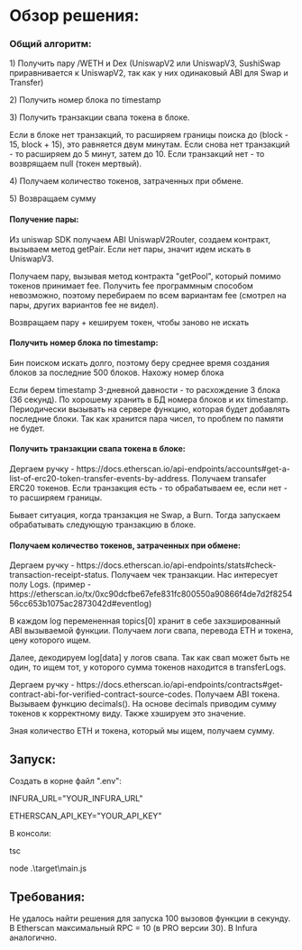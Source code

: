 <h1>Обзор решения:</h1>

<h3>Общий алгоритм:</h3>
<p>1) Получить пару <TOKEN_NAME>/WETH и Dex (UniswapV2 или UniswapV3, SushiSwap приравнивается к UniswapV2, так как у них одинаковый ABI для Swap и Transfer)</p>
<p>2) Получить номер блока по timestamp</p>
<p>3) Получить транзакции свапа токена в блоке.</p>
    Если в блоке нет транзакций, то расширяем границы поиска до (block - 15, block + 15), это равняется двум минутам. 
    Если снова нет транзакций - то расширяем до 5 минут, затем до 10. Если транзакций нет - то возврящаем null (токен мертвый).
<p>4) Получаем количество токенов, затраченных при обмене.</p>
<p>5) Возвращаем сумму</p>

<h4>Получение пары:</h4>
<p>Из uniswap SDK получаем ABI UniswapV2Router, создаем контракт, вызываем метод getPair. Если нет пары, значит идем искать в UniswapV3.</p>
<p>Получаем пару, вызывая метод контракта "getPool", который помимо токенов принимает fee. Получить fee программным способом невозможно, поэтому перебираем по всем вариантам fee (смотрел на пары, других вариантов fee не видел).</p>
<p>Возвращаем пару + кешируем токен, чтобы заново не искать</p>

<h4>Получить номер блока по timestamp:</h4>
<p>Бин поиском искать долго, поэтому беру среднее время создания блоков за последние 500 блоков.
Нахожу номер блока</p>
<p>Если берем timestamp 3-дневной давности - то расхождение 3 блока (36 секунд).
По хорошему хранить в БД номера блоков и их timestamp. Периодически вызывать на сервере функцию, которая будет добавлять последние блоки. Так как хранится пара чисел, то проблем по памяти не будет.</p>

<h4>Получить транзакции свапа токена в блоке:</h4>
<p>Дергаем ручку - https://docs.etherscan.io/api-endpoints/accounts#get-a-list-of-erc20-token-transfer-events-by-address.
Получаем transafer ERC20 токенов. Если транзакция есть - то обрабатываем ее, если нет - то расширяем границы.</p>
<p>Бывает ситуация, когда транзакция нe Swap, а Burn. Тогда запускаем обрабатывать следующую транзакцию в блокe.</p>

<h4>Получаем количество токенов, затраченных при обмене:</h4>
<p>Дергаем ручку - https://docs.etherscan.io/api-endpoints/stats#check-transaction-receipt-status.
Получаем чек транзакции. Нас интересует полу Logs. (пример - https://etherscan.io/tx/0xc90dcfbe67efe831fc800550a90866f4de7d2f825456cc653b1075ac2873042d#eventlog)</p>
<p>В каждом log перемененная topics[0] хранит в себе захэшированный ABI вызываемой функции. Получаем логи свапа, перевода ETH и токена, цену которого ищем.</p>
<p>Далее, декодируем log[data] у логов свапа. Так как свап может быть не один, то ищем тот, у которого сумма токенов находится в transferLogs.</p>
<p>Дергаем ручку - https://docs.etherscan.io/api-endpoints/contracts#get-contract-abi-for-verified-contract-source-codes.
Получаем ABI токена. Вызываем функцию decimals(). На основе decimals приводим сумму токенов к корректному виду. Также хэшируем это значение.</p>
<p>Зная количество ETH и токена, который мы ищем, получаем сумму.</p>

<h2>Запуск:</h2>
<p>Создать в корне файл ".env":<p>
<p>INFURA_URL="YOUR_INFURA_URL"<p>
<p>ETHERSCAN_API_KEY="YOUR_API_KEY"<p>
<p>В консоли: <p>
<p>tsc<p>
<p>node .\target\main.js<p>

<h2>Требования:</h2>
Не удалось найти решения для запуска 100 вызовов функции в секунду. В Etherscan максимальный RPC = 10 (в PRO версии 30).
В Infura аналогично.